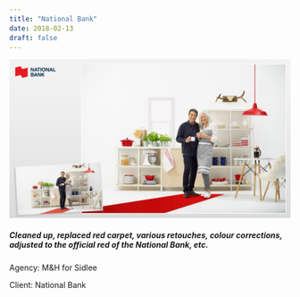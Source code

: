 ```yaml
---
title: "National Bank"
date: 2018-02-13
draft: false
---
```


![image1](advertising_image_editing-NB.jpg)

##### Cleaned up, replaced red carpet, various retouches, colour corrections, adjusted to the official red of the National Bank, etc.

Agency: M&H for Sidlee

Client: National Bank